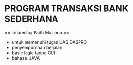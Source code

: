 # PROGRAM TRANSAKSI BANK SEDERHANA 
== intiated by Fatih Maulana ==
- untuk memenuhi tugas UAS DASPRO
- penyempurnaan berjalan
- basic logic tanpa GUI
- bahasa: JAVA
